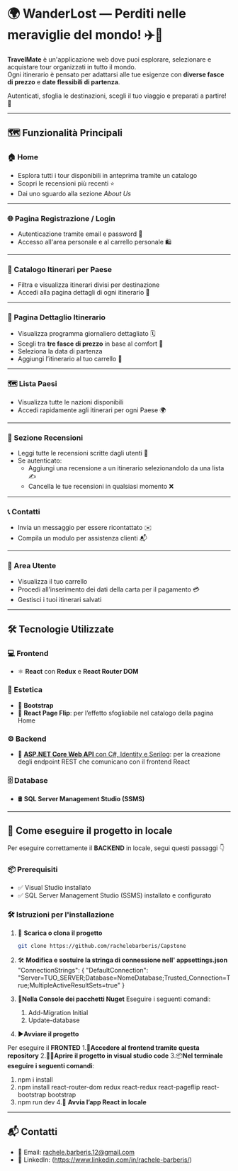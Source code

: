 # 🌍 WanderLost — Perditi nelle meraviglie del mondo! ✈️🧳

**TravelMate** è un'applicazione web dove puoi esplorare, selezionare e acquistare tour organizzati in tutto il mondo.  
Ogni itinerario è pensato per adattarsi alle tue esigenze con **diverse fasce di prezzo** e **date flessibili di partenza**.

Autenticati, sfoglia le destinazioni, scegli il tuo viaggio e preparati a partire! 🌟

---

## 🗺️ Funzionalità Principali

### 🏠 Home
- Esplora tutti i tour disponibili in anteprima tramite un catalogo
- Scopri le recensioni più recenti ⭐
- Dai uno sguardo alla sezione *About Us*

---

### 🌐 Pagina Registrazione / Login
- Autenticazione tramite email e password 🔐
- Accesso all'area personale e al carrello personale 🛍️

---

### 📂 Catalogo Itinerari per Paese
- Filtra e visualizza itinerari divisi per destinazione
- Accedi alla pagina dettagli di ogni itinerario 🌄

---

### 📝 Pagina Dettaglio Itinerario
- Visualizza programma giornaliero dettagliato 🗓️
- Scegli tra **tre fasce di prezzo** in base al comfort 💼
- Seleziona la data di partenza
- Aggiungi l’itinerario al tuo carrello 🛒

---

### 🗺️ Lista Paesi
- Visualizza tutte le nazioni disponibili
- Accedi rapidamente agli itinerari per ogni Paese 🌍

---

### 💬 Sezione Recensioni
- Leggi tutte le recensioni scritte dagli utenti 📖
- Se autenticato:
  - Aggiungi una recensione a un itinerario selezionandolo da una lista ✍️
  - Cancella le tue recensioni in qualsiasi momento ❌

---

### 📞 Contatti
- Invia un messaggio per essere ricontattato ✉️
- Compila un modulo per assistenza clienti 📬

---

### 👤 Area Utente
- Visualizza il tuo carrello
- Procedi all’inserimento dei dati della carta per il pagamento 💳
- Gestisci i tuoi itinerari salvati

---
## 🛠️ Tecnologie Utilizzate

### 💻 Frontend
- ⚛️ **React** con **Redux** e **React Router DOM**

### 🎨 Estetica
- 🎀 **Bootstrap**
- 📖 **React Page Flip**: per l’effetto sfogliabile nel catalogo della pagina Home

### ⚙️ Backend
- 🧩 [**ASP.NET Core Web API** con C#, Identity e Serilog](https://github.com/rachelebarberis/Capstone): per la creazione degli endpoint REST che comunicano con il frontend React

### 🗄️ Database
- 🛢️ **SQL Server Management Studio (SSMS)**

---
## 🧪 Come eseguire il progetto in locale
Per eseguire correttamente il **BACKEND** in locale, segui questi passaggi 👇

### 📦 Prerequisiti
- ✅ Visual Studio installato
- ✅ SQL Server Management Studio (SSMS) installato e configurato


### 🛠️ Istruzioni per l'installazione

1. 📁 **Scarica o clona il progetto**
   ```bash
   git clone https://github.com/rachelebarberis/Capstone
2. 🛠️ **Modifica e sostuire la stringa di connessione nell' appsettings.json**
   "ConnectionStrings": {
  "DefaultConnection": "Server=TUO_SERVER;Database=NomeDatabase;Trusted_Connection=True;MultipleActiveResultSets=true"
}
3. 💽**Nella Console dei pacchetti Nuget**
   Eseguire i seguenti comandi:
   1. Add-Migration Initial
   2. Update-database

4. ▶️**Avviare il progetto**

Per eseguire il **FRONTED**
1.📂**Accedere al frontend tramite questa repository**
2.🧑‍💻**Aprire il progetto in visual studio code**
3.📦**Nel terminale eseguire i seguenti comandi**:
   1. npm i install
   2. npm install react-router-dom redux react-redux react-pageflip react-bootstrap bootstrap
   3. npm run dev
4.🚀 **Avvia l’app React in locale**

---
## 📬 Contatti

- 📧 Email: rachele.barberis.12@gmail.com
- 💼 LinkedIn: (https://www.linkedin.com/in/rachele-barberis/)



